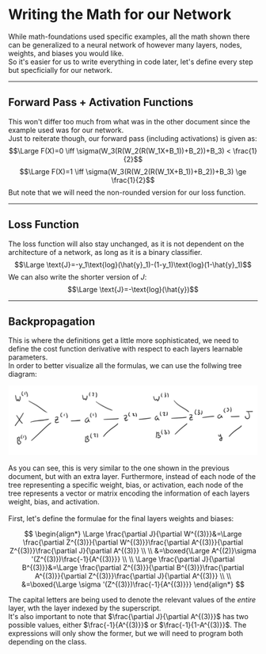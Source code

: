 # Writing the Math for our Network

While math-foundations used specific examples, all the math shown there can be generalized to a neural network of however many layers, nodes, weights, and biases you would like. <br>
So it's easier for us to write everything in code later, let's define every step but specficially for our network. 

---

## Forward Pass + Activation Functions

This won't differ too much from what was in the other document since the example used was for our network. <br>
Just to reiterate though, our forward pass (including activations) is given as: 
$$\Large F(X)=0 \iff \sigma(W_3(R(W_2(R(W_1X+B_1))+B_2))+B_3) < \frac{1}{2}$$
$$\Large F(X)=1 \iff \sigma(W_3(R(W_2(R(W_1X+B_1))+B_2))+B_3) \ge \frac{1}{2}$$
But note that we will need the non-rounded version for our loss function.

---

## Loss Function

The loss function will also stay unchanged, as it is not dependent on the architecture of a network, as long as it is a binary classifier.<br>
$$\Large \text{J}=-y_1\text{log}(\hat{y}_1)-(1-y_1)\text{log}(1-\hat{y}_1)$$
We can also write the shorter version of $J$:
$$\Large \text{J}=-\text{log}(\hat{y})$$

---

## Backpropagation

This is where the definitions get a little more sophisticated, we need to define the cost function derivative with respect to each layers learnable parameters. <br>
In order to better visualize all the formulas, we can use the follwing tree diagram:

<img src=/images/math-foundations-2/tree-diagram.png width=750>

As you can see, this is very similar to the one shown in the previous document, but with an extra layer. Furthermore, instead of each node of the tree representing a specific weight, bias, or activation, each node of the tree represents a vector or matrix encoding the information of each layers weight, bias, and activation. <br>
<br>
First, let's define the formulae for the final layers weights and biases:

$$
\begin{align*}
\Large \frac{\partial J}{\partial W^{(3)}}&=\Large \frac{\partial Z^{(3)}}{\partial W^{(3)}}\frac{\partial A^{(3)}}{\partial Z^{(3)}}\frac{\partial J}{\partial A^{(3)}} \\
\\
&=\boxed{\Large A^{(2)}\sigma '(Z^{(3)})\frac{-1}{A^{(3)}}}
\\
\\
\Large \frac{\partial J}{\partial B^{(3)}}&=\Large \frac{\partial Z^{(3)}}{\partial B^{(3)}}\frac{\partial A^{(3)}}{\partial Z^{(3)}}\frac{\partial J}{\partial A^{(3)}} \\
\\
&=\boxed{\Large \sigma '(Z^{(3)})\frac{-1}{A^{(3)}}}
\end{align*}
$$

The capital letters are being used to denote the relevant values of the _entire_ layer, wth the layer indexed by the superscript. <br>
It's also important to note that $\frac{\partial J}{\partial A^{(3)}}$ has two possible values, either $\frac{-1}{A^{(3)}}$ or $\frac{-1}{1-A^{(3)}}$. The expressions will only show the former, but we will need to program both depending on the class. 
